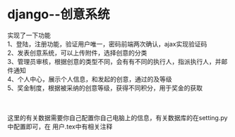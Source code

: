 # django--创意系统
实现了一下功能<br/>
1、登陆，注册功能，验证用户唯一，密码前端两次确认，ajax实现验证码<br/>
2、发表创意系统，可以上传附件，选择创意的分类<br/>
3、管理员审核，根据创意的类型不同，会有有不同的执行人，指派执行人，并邮件通知<br/>
4、个人中心，展示个人信息，和发起的创意，通过的及等级<br/>
5、奖金制度，根据被采纳的创意等级，获得不同积分，用于奖金的获取<br/><br/><br/>


这里的有关数据需要你自己配置你自己电脑上的信息，有关数据库的在setting.py中配置即可，在 用户.tex中有相关注释

